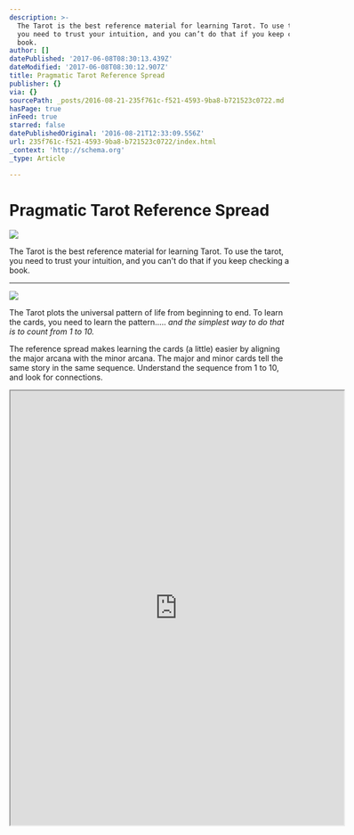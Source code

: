 ```yaml
---
description: >-
  The Tarot is the best reference material for learning Tarot. To use the tarot,
  you need to trust your intuition, and you can’t do that if you keep checking a
  book.
author: []
datePublished: '2017-06-08T08:30:13.439Z'
dateModified: '2017-06-08T08:30:12.907Z'
title: Pragmatic Tarot Reference Spread
publisher: {}
via: {}
sourcePath: _posts/2016-08-21-235f761c-f521-4593-9ba8-b721523c0722.md
hasPage: true
inFeed: true
starred: false
datePublishedOriginal: '2016-08-21T12:33:09.556Z'
url: 235f761c-f521-4593-9ba8-b721523c0722/index.html
_context: 'http://schema.org'
_type: Article

---
```

# Pragmatic Tarot Reference Spread
![](https://the-grid-user-content.s3-us-west-2.amazonaws.com/b14d5285-157b-448e-af2a-bd6ebdda7ae2.png)

The Tarot is the best reference material for learning Tarot. To use the tarot, you need to trust your intuition, and you can't do that if you keep checking a book.

---

![](https://the-grid-user-content.s3-us-west-2.amazonaws.com/7968a510-1a8b-499e-a41a-1c8b241c5d9a.png)

The Tarot plots the universal pattern of life from beginning to end. To learn the cards, you need to learn the pattern..... _and the simplest way to do that is to count from 1 to 10\._

The reference spread makes learning the cards (a little) easier by aligning the major arcana with the minor arcana. The major and minor cards tell the same story in the same sequence. Understand the sequence from 1 to 10, and look for connections.

<iframe src="https://drive.google.com/viewerng/viewer?url=https%3A//dl.dropboxusercontent.com/u/3457008/pragmatic-tarot-web/tarot_base10_reference_spread.pdf&amp;embedded=true" width="600" height="780" style=""></iframe>